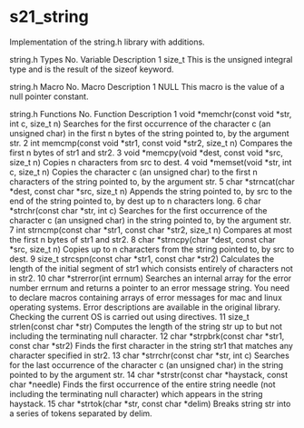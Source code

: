 # s21_string
Implementation of the string.h library with additions.

string.h Types
No.
Variable
Description
1
size_t
This is the unsigned integral type and is the result of the sizeof keyword.

string.h Macro
No.
Macro
Description
1
NULL
This macro is the value of a null pointer constant.

string.h Functions
No.
Function
Description
1
void *memchr(const void *str, int c, size_t n)
Searches for the first occurrence of the character c (an unsigned char) in the first n bytes of the string pointed to, by the argument str.
2
int memcmp(const void *str1, const void *str2, size_t n)
Compares the first n bytes of str1 and str2.
3
void *memcpy(void *dest, const void *src, size_t n)
Copies n characters from src to dest.
4
void *memset(void *str, int c, size_t n)
Copies the character c (an unsigned char) to the first n characters of the string pointed to, by the argument str.
5
char *strncat(char *dest, const char *src, size_t n)
Appends the string pointed to, by src to the end of the string pointed to, by dest up to n characters long.
6
char *strchr(const char *str, int c)
Searches for the first occurrence of the character c (an unsigned char) in the string pointed to, by the argument str.
7
int strncmp(const char *str1, const char *str2, size_t n)
Compares at most the first n bytes of str1 and str2.
8
char *strncpy(char *dest, const char *src, size_t n)
Copies up to n characters from the string pointed to, by src to dest.
9
size_t strcspn(const char *str1, const char *str2)
Calculates the length of the initial segment of str1 which consists entirely of characters not in str2.
10
char *strerror(int errnum)
Searches an internal array for the error number errnum and returns a pointer to an error message string. You need to declare macros containing arrays of error messages for mac and linux operating systems. Error descriptions are available in the original library. Checking the current OS is carried out using directives.
11
size_t strlen(const char *str)
Computes the length of the string str up to but not including the terminating null character.
12
char *strpbrk(const char *str1, const char *str2)
Finds the first character in the string str1 that matches any character specified in str2.
13
char *strrchr(const char *str, int c)
Searches for the last occurrence of the character c (an unsigned char) in the string pointed to by the argument str.
14
char *strstr(const char *haystack, const char *needle)
Finds the first occurrence of the entire string needle (not including the terminating null character) which appears in the string haystack.
15
char *strtok(char *str, const char *delim)
Breaks string str into a series of tokens separated by delim.


